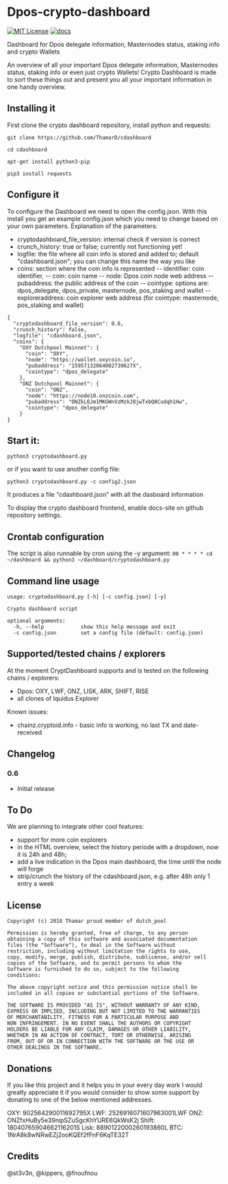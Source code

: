 # Dpos-crypto-dashboard
[![MIT License](http://img.shields.io/badge/license-MIT-blue.svg)](https://github.com/ThamarD/Dpos-crypto-dashboard/blob/master/LICENSE)
[![docs](https://img.shields.io/badge/doc-online-blue.svg)](https://github.com/ThamarD/Dpos-crypto-dashboard/wiki)


Dashboard for Dpos delegate information, Masternodes status, staking info and crypto Wallets

An overview of all your important Dpos delegate information, Masternodes status, staking info or even just crypto Wallets!
Crypto Dashboard is made to sort these things out and present you all your important information in one handy overview.



## Installing it

First clone the crypto dashboard repository, install python and requests:

```git clone https://github.com/ThamarD/cdashboard```

```cd cdashboard```

```apt-get install python3-pip```

```pip3 install requests```


## Configure it

To configure the Dashboard we need to open the config.json. With this install you get an example config.json which you need to change based on your own parameters.
Explanation of the parameters:
- cryptodashboard_file_version: internal check if version is correct
- crunch_history: true or false; currently not functioning yet!
- logfile: the file where all coin info is stored and added to; default "cdashboard.json"; you can change this name the way you like
- coins: section where the coin info is represented
-- identifier: coin identifier, 
-- coin: coin name
-- node: Dpos coin node web address
-- pubaddress: the public address of the coin
-- cointype: options are: dpos_delegate, dpos_private, masternode, pos_staking and wallet
-- exploreraddress: coin explorer web address (for cointype: masternode, pos_staking and wallet)


```
{
  "cryptodashboard_file_version": 0.6,
  "crunch_history": false,
  "logfile": "cdashboard.json",
  "coins": {
    "OXY Dutchpool Mainnet": {
      "coin": "OXY",
      "node": "https://wallet.oxycoin.io",
      "pubaddress": "15957132064002739627X",
      "cointype": "dpos_delegate"
    },
    "ONZ Dutchpool Mainnet": {
      "coin": "ONZ",
      "node": "https://node10.onzcoin.com",
      "pubaddress": "ONZkL6Jm1MKGWnVzMzkJ8jwTxbQ8Cudqh1Hw",
      "cointype": "dpos_delegate"
    }
}
``` 
    


## Start it:

```python3 cryptodashboard.py```

or if you want to use another config file:

```python3 cryptodashboard.py -c config2.json```

It produces a file "cdashboard.json" with all the dasboard information 

To display the crypto dashboard frontend, enable docs-site on github repository settings.


## Crontab configuration

The script is also runnable by cron using the -y argument:
`00 * * * * cd ~/dashboard && python3 ~/dashboard/cryptodashboard.py`





## Command line usage

```
usage: cryptodashboard.py [-h] [-c config.json] [-y]

Crypto dashboard script

optional arguments:
  -h, --help            show this help message and exit
  -c config.json        set a config file (default: config.json)

```


## Supported/tested chains / explorers

At the moment CryptDashboard supports and is tested on the following chains / explorers:
- Dpos:  OXY, LWF, ONZ, LISK, ARK, SHIFT, RISE
- all clones of Iquidus Explorer 

Known issues:
- chainz.cryptoid.info - basic info is working, no last TX and date-received

## Changelog

### 0.6
- Initial release


## To Do
We are planning to integrate other cool features:
- support for more coin explorers
- in the HTML overview, select the history periode with a dropdown, now it is 24h and 48h;
- add a live indication in the Dpos main dashboard, the time until the node will forge
- strip/crunch the history of the cdashboard.json, e.g. after 48h only 1 entry a week


	
## License

```
Copyright (c) 2018 Thamar proud member of dutch_pool

Permission is hereby granted, free of charge, to any person
obtaining a copy of this software and associated documentation
files (the "Software"), to deal in the Software without
restriction, including without limitation the rights to use,
copy, modify, merge, publish, distribute, sublicense, and/or sell
copies of the Software, and to permit persons to whom the
Software is furnished to do so, subject to the following
conditions:

The above copyright notice and this permission notice shall be
included in all copies or substantial portions of the Software.

THE SOFTWARE IS PROVIDED "AS IS", WITHOUT WARRANTY OF ANY KIND,
EXPRESS OR IMPLIED, INCLUDING BUT NOT LIMITED TO THE WARRANTIES
OF MERCHANTABILITY, FITNESS FOR A PARTICULAR PURPOSE AND
NON INFRINGEMENT. IN NO EVENT SHALL THE AUTHORS OR COPYRIGHT
HOLDERS BE LIABLE FOR ANY CLAIM, DAMAGES OR OTHER LIABILITY,
WHETHER IN AN ACTION OF CONTRACT, TORT OR OTHERWISE, ARISING
FROM, OUT OF OR IN CONNECTION WITH THE SOFTWARE OR THE USE OR
OTHER DEALINGS IN THE SOFTWARE.
```


## Donations

If you like this project and it helps you in your every day work I would greatly appreciate it if you would consider to show some support by donating to one of the below mentioned addresses.

OXY: 	902564290011692795X
LWF: 	2526916071607963001LWF
ONZ: 	ONZfxHuBy5e39nipSZuSgcKhYURE6QkWsK2j
Shift: 	18040765904662116201S
Lisk: 	8890122000260193860L
BTC: 	1NrA8k8wNRwEZj2ooKQEf2fFnF6KqTE32T


## Credits

@st3v3n, @kippers, @fnoufnou
